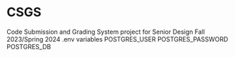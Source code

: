# CSGS
Code Submission and Grading System project for Senior Design Fall 2023/Spring 2024
.env variables
POSTGRES_USER
POSTGRES_PASSWORD
POSTGRES_DB